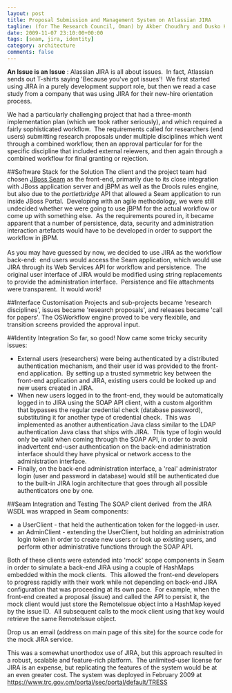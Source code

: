 ```yaml
---
layout: post
title: Proposal Submission and Management System on Atlassian JIRA
tagline: (for The Research Council, Oman) by Akber Choudhry and Dusko Knezevic
date: 2009-11-07 23:10:00+00:00
tags: [seam, jira, identity]
category: architecture
comments: false
---
```

**An Issue is an Issue** : Alassian JIRA is all about issues.  In fact, Atlassian sends out T-shirts saying 'Because you've got issues'!  We first started using JIRA in a purely development support role, but then we read a case study from a company that was using JIRA for their new-hire orientation process.  

We had a particularly challenging project that had a three-month implementation plan (which we took rather seriously), and which required a fairly sophisticated workflow.  The requirements called for researchers (end users) submitting research proposals under multiple disciplines which went through a combined workflow, then an approval particular for for the specific discipline that included external reiewers, and then again through a combined workflow for final granting or rejection.

<!-- more -->

##Software Stack for the Solution
The client and the project team had chosen <a rel='nofollow' href='http://seamframework.org/'>JBoss Seam</a> as the front-end, primarily due to its close integration with JBoss application server and jBPM as well as the Drools rules engine, but also due to the <i>portletbridge</i> API that allowed a Seam application to run inside JBoss Portal.  Developing with an agile methodology, we were still undecided whether we were going to use jBPM for the actual workflow or come up with something else.  As the requirements poured in, it became apparent that a number of persistence, data, security and administration interaction artefacts would have to be developed in order to support the workflow in jBPM. 
<br/>
<br/>
As you may have guessed by now, we decided to use JIRA as the workflow back-end:  end users would access the Seam application, which would use JIRA through its Web Services API for workflow and persistence.  The original user interface of JIRA would be modified using string replacements to provide the administration interface.  Persistence and file attachments were transparent.  It would work!

##Interface Customisation
Projects and sub-projects became 'research disciplines', issues became 'research proposals', and releases became 'call for papers'. The OSWorkflow engine proved to be very flexibile, and transition screens provided the approval input.


##Identity Integration
So far, so good!  Now came some tricky security issues:
* External users (researchers) were being authenticated by a distributed authentication mechanism, and their user id was provided to the front-end application.  By setting up a trusted symmetric key between the front-end application and JIRA, existing users could be looked up and new users created in JIRA.
* When new users logged in to the front-end, they would be automatically logged in to JIRA using the SOAP API client, with a custom algorithm that bypasses the regular credential check (database password), substituting it for another type of credential check.  This was implemented as another authentication Java class similar to the LDAP authentication Java class that ships with JIRA.  This type of login would only be valid when coming through the SOAP API, in order to avoid inadvertent end-user authentication on the back-end administration interface should they have physical or network access to the administration interface.
* Finally, on the back-end administration interface, a 'real' administrator login (user and password in database) would still be authenticated due to the built-in JIRA login architecture that goes through all possible authenticators one by one.


##Seam Integration and Testing
The SOAP client derived  from the JIRA WSDL was wrapped in Seam components:
* a UserClient - that held the authentication token for the logged-in user.
* an AdminClient - extending the UserClient, but holding an administration login token in order to create new users or look up existing users, and perform other administrative functions through the SOAP API.

Both of these clients were extended into 'mock' scope components in Seam in order to simulate a back-end JIRA using a couple of HashMaps embedded within the mock clients.  This allowed the front-end developers to progress rapidly with their work while not depending on back-end JIRA configuration that was proceeding at its own pace.  For example, when the front-end created a proposal (issue) and called the API to persist it, the mock client would just store the RemoteIssue object into a HashMap keyed by the issue ID.  All subsequent calls to the mock client using that key would retrieve the same RemoteIssue object.

Drop us an email (address on main page of this site) for the source code for the mock JIRA service.

This was a somewhat unorthodox use of JIRA, but this approach resulted in a robust, scalable and feature-rich platform.  The unlimited-user license for JIRA is an expense, but replicating the features of the system would be at an even greater cost.  The system was deployed in February 2009 at <a rel='nofollow' href='https://www.trc.gov.om/portal/sec/portal/default/TRESS'>https://www.trc.gov.om/portal/sec/portal/default/TRESS</a>
